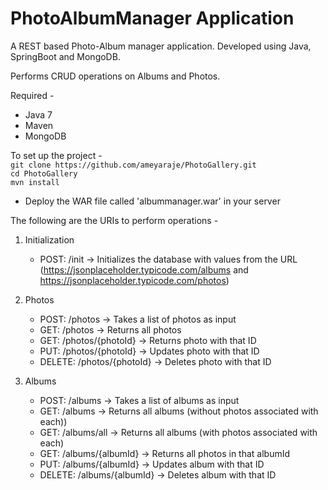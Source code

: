 # PhotoAlbumManager Application

A REST based Photo-Album manager application. Developed using Java, SpringBoot and MongoDB.

Performs CRUD operations on Albums and Photos. 


Required - 
- Java 7
- Maven
- MongoDB


To set up the project -  
```git clone https://github.com/ameyaraje/PhotoGallery.git```  
```cd PhotoGallery```  
```mvn install```  
- Deploy the WAR file called 'albummanager.war' in your server


The following are the URIs to perform operations -
1. Initialization
	- POST: /init -> Initializes the database with values from the URL (https://jsonplaceholder.typicode.com/albums  and   https://jsonplaceholder.typicode.com/photos)

2. Photos
	- POST: /photos -> Takes a list of photos as input
	- GET: /photos -> Returns all photos
	- GET: /photos/{photoId} -> Returns photo with that ID
	- PUT: /photos/{photoId} -> Updates photo with that ID
	- DELETE: /photos/{photoId} -> Deletes photo with that ID

3. Albums
	- POST: /albums -> Takes a list of albums as input
	- GET: /albums -> Returns all albums (without photos associated with each))
	- GET: /albums/all -> Returns all albums (with photos associated with each)
	- GET: /albums/{albumId} -> Returns all photos in that albumId
	- PUT: /albums/{albumId} -> Updates album with that ID
	- DELETE: /albums/{albumId} -> Deletes album with that ID